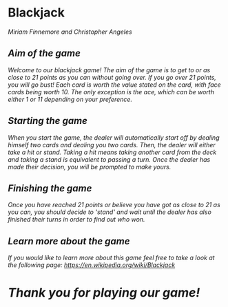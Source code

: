 # Blackjack
<i> Miriam Finnemore and Christopher Angeles

## Aim of the game
Welcome to our blackjack game! The aim of the game is to get to or as close to 21 points as you can without going over. If you go over 21 points, you will go bust! Each card is worth the value stated on the card, with face cards being worth 10. The only exception is the ace, which can be worth either 1 or 11 depending on your preference.

## Starting the game
When you start the game, the dealer will automatically start off by dealing himself two cards and dealing you two cards. Then, the dealer will either take a hit or stand. Taking a hit means taking another card from the deck and taking a stand is equivalent to passing a turn. Once the dealer has made their decision, you will be prompted to make yours.

## Finishing the game
Once you have reached 21 points or believe you have got as close to 21 as you can, you should decide to 'stand' and wait until the dealer has also finished their turns in order to find out who won.

## Learn more about the game
If you would like to learn more about this game feel free to take a look at the following page: https://en.wikipedia.org/wiki/Blackjack

# Thank you for playing our game!

